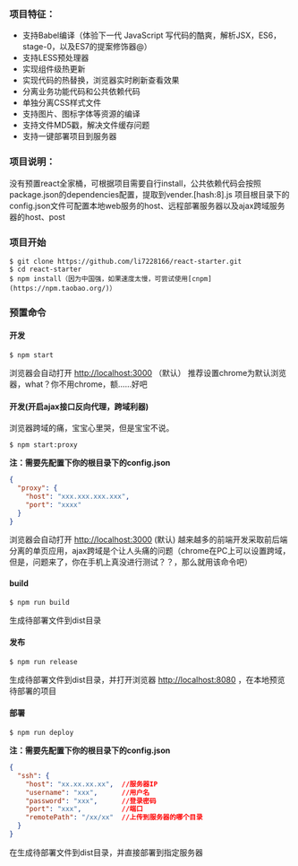 ### 项目特征：
- 支持Babel编译（体验下一代 JavaScript 写代码的酷爽，解析JSX，ES6，stage-0，以及ES7的提案修饰器@）
- 支持LESS预处理器
- 实现组件级热更新
- 实现代码的热替换，浏览器实时刷新查看效果
- 分离业务功能代码和公共依赖代码
- 单独分离CSS样式文件
- 支持图片、图标字体等资源的编译
- 支持文件MD5戳，解决文件缓存问题
- 支持一键部署项目到服务器

### 项目说明：

没有预置react全家桶，可根据项目需要自行install，公共依赖代码会按照package.json的dependencies配置，提取到vender.[hash:8].js
项目根目录下的config.json文件可配置本地web服务的host、远程部署服务器以及ajax跨域服务器的host、post

### 项目开始

```
$ git clone https://github.com/li7228166/react-starter.git
$ cd react-starter
$ npm install（因为中国强，如果速度太慢，可尝试使用[cnpm](https://npm.taobao.org/)）
```

### 预置命令
#### 开发
```
$ npm start
```

浏览器会自动打开 [http://localhost:3000](http://localhost:3000) （默认）
推荐设置chrome为默认浏览器，what？你不用chrome，额……好吧


#### 开发(开启ajax接口反向代理，跨域利器)
浏览器跨域的痛，宝宝心里哭，但是宝宝不说。
```
$ npm start:proxy
```
**注：需要先配置下你的根目录下的config.json**
```json
{
  "proxy": {
    "host": "xxx.xxx.xxx.xxx",
    "port": "xxxx"
  }
}
```
浏览器会自动打开 [http://localhost:3000](http://localhost:3000) (默认)
越来越多的前端开发采取前后端分离的单页应用，ajax跨域是个让人头痛的问题（chrome在PC上可以设置跨域，但是，问题来了，你在手机上真没进行测试？？，那么就用该命令吧）



#### build
```
$ npm run build
```

生成待部署文件到dist目录

#### 发布
```
$ npm run release
```

生成待部署文件到dist目录，并打开浏览器 [http://localhost:8080](http://localhost:8080) ，在本地预览待部署的项目


#### 部署
```
$ npm run deploy
```
**注：需要先配置下你的根目录下的config.json**
```json
{
  "ssh": {
    "host": "xx.xx.xx.xx",  //服务器IP
    "username": "xxx",      //用户名
    "password": "xxx",      //登录密码
    "port": "xxx",          //端口
    "remotePath": "/xx/xx"  //上传到服务器的哪个目录
  }
}
```
在生成待部署文件到dist目录，并直接部署到指定服务器